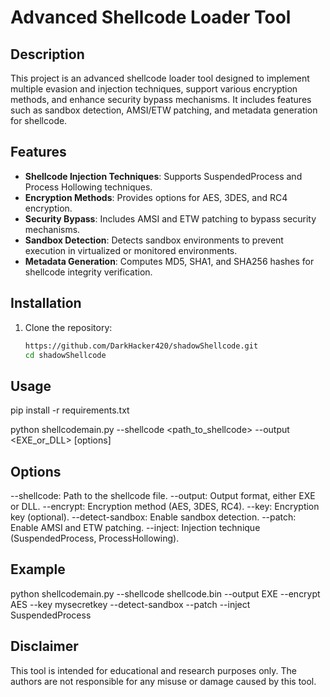 # Advanced Shellcode Loader Tool

## Description

This project is an advanced shellcode loader tool designed to implement multiple evasion and injection techniques, support various encryption methods, and enhance security bypass mechanisms. It includes features such as sandbox detection, AMSI/ETW patching, and metadata generation for shellcode.

## Features

- **Shellcode Injection Techniques**: Supports SuspendedProcess and Process Hollowing techniques.
- **Encryption Methods**: Provides options for AES, 3DES, and RC4 encryption.
- **Security Bypass**: Includes AMSI and ETW patching to bypass security mechanisms.
- **Sandbox Detection**: Detects sandbox environments to prevent execution in virtualized or monitored environments.
- **Metadata Generation**: Computes MD5, SHA1, and SHA256 hashes for shellcode integrity verification.

## Installation

1. Clone the repository:
   ```bash
   https://github.com/DarkHacker420/shadowShellcode.git
   cd shadowShellcode
## Usage
pip install -r requirements.txt

python shellcodemain.py --shellcode <path_to_shellcode> --output <EXE_or_DLL> [options]

## Options
--shellcode: Path to the shellcode file.
--output: Output format, either EXE or DLL.
--encrypt: Encryption method (AES, 3DES, RC4).
--key: Encryption key (optional).
--detect-sandbox: Enable sandbox detection.
--patch: Enable AMSI and ETW patching.
--inject: Injection technique (SuspendedProcess, ProcessHollowing).

## Example
python shellcodemain.py --shellcode shellcode.bin --output EXE --encrypt AES --key mysecretkey --detect-sandbox --patch --inject SuspendedProcess

## Disclaimer
This tool is intended for educational and research purposes only. The authors are not responsible for any misuse or damage caused by this tool.

